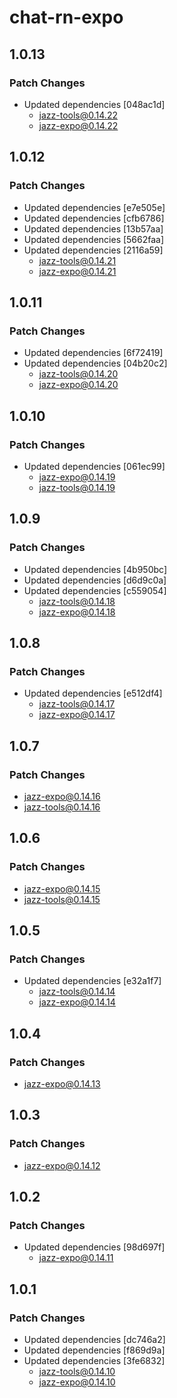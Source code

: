 # chat-rn-expo

## 1.0.13

### Patch Changes

- Updated dependencies [048ac1d]
  - jazz-tools@0.14.22
  - jazz-expo@0.14.22

## 1.0.12

### Patch Changes

- Updated dependencies [e7e505e]
- Updated dependencies [cfb6786]
- Updated dependencies [13b57aa]
- Updated dependencies [5662faa]
- Updated dependencies [2116a59]
  - jazz-tools@0.14.21
  - jazz-expo@0.14.21

## 1.0.11

### Patch Changes

- Updated dependencies [6f72419]
- Updated dependencies [04b20c2]
  - jazz-tools@0.14.20
  - jazz-expo@0.14.20

## 1.0.10

### Patch Changes

- Updated dependencies [061ec99]
  - jazz-expo@0.14.19
  - jazz-tools@0.14.19

## 1.0.9

### Patch Changes

- Updated dependencies [4b950bc]
- Updated dependencies [d6d9c0a]
- Updated dependencies [c559054]
  - jazz-tools@0.14.18
  - jazz-expo@0.14.18

## 1.0.8

### Patch Changes

- Updated dependencies [e512df4]
  - jazz-tools@0.14.17
  - jazz-expo@0.14.17

## 1.0.7

### Patch Changes

- jazz-expo@0.14.16
- jazz-tools@0.14.16

## 1.0.6

### Patch Changes

- jazz-expo@0.14.15
- jazz-tools@0.14.15

## 1.0.5

### Patch Changes

- Updated dependencies [e32a1f7]
  - jazz-tools@0.14.14
  - jazz-expo@0.14.14

## 1.0.4

### Patch Changes

- jazz-expo@0.14.13

## 1.0.3

### Patch Changes

- jazz-expo@0.14.12

## 1.0.2

### Patch Changes

- Updated dependencies [98d697f]
  - jazz-expo@0.14.11

## 1.0.1

### Patch Changes

- Updated dependencies [dc746a2]
- Updated dependencies [f869d9a]
- Updated dependencies [3fe6832]
  - jazz-tools@0.14.10
  - jazz-expo@0.14.10
